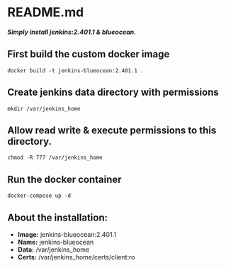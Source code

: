 # README.md

***Simply install jenkins:2.401.1 & blueocean.***


## First build the custom docker image

```
docker build -t jenkins-blueocean:2.401.1 .
```

## Create jenkins data directory with permissions

```
mkdir /var/jenkins_home
```

## Allow read write & execute permissions to this directory.

```
chmod -R 777 /var/jenkins_home
```

## Run the docker container

```
docker-compose up -d
```
  


## About the installation:  

* __Image:__      jenkins-blueocean:2.401.1
* __Name:__       jenkins-blueocean  
* __Data:__       /var/jenkins_home  
* __Certs:__      /var/jenkins_home/certs/client:ro  
